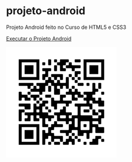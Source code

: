 # projeto-android
 Projeto Android feito no Curso de HTML5 e CSS3

 <a href="https://luisgarduci.github.io/projeto-android/index"> Executar o Projeto Android</a>

<img src="frame.png" alt="qrcode">
